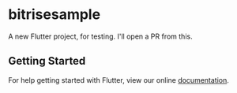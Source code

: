 # bitrisesample

A new Flutter project, for testing. I'll open a PR from this. 

## Getting Started

For help getting started with Flutter, view our online
[documentation](https://flutter.io/).
